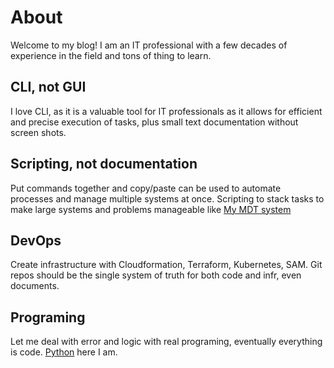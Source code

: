 # About


Welcome to my blog! I am an IT professional with a few decades of experience in the field and tons of thing to learn.

## CLI, not GUI

I love CLI, as it is a valuable tool for IT professionals as it allows for efficient and precise execution of tasks, plus small text documentation without screen shots.  

## Scripting, not documentation
Put commands together and copy/paste can be used to automate processes and manage multiple systems at once. Scripting to stack tasks to make large systems and problems manageable like [My MDT system](https://github.com/decmaxn/MDTlab.git) 
## DevOps

Create infrastructure with Cloudformation, Terraform, Kubernetes, SAM.
Git repos should be the single system of truth for both code and infr, even documents.

## Programing

Let me deal with error and logic with real programing, eventually everything is code. [Python](/python) here I am.


